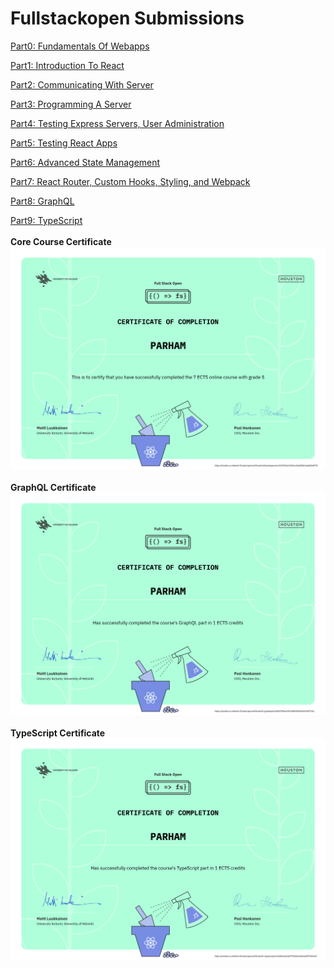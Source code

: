 # Fullstackopen Submissions

[Part0: Fundamentals Of Webapps](https://github.com/hiparham/FullStackOpen/tree/main/Part0)

[Part1: Introduction To React](https://github.com/hiparham/FullStackOpen/tree/main/Part1)

[Part2: Communicating With Server](https://github.com/hiparham/FullStackOpen/tree/main/Part2)

[Part3: Programming A Server](https://github.com/hiparham/FullStackOpen/tree/main/Part3)

[Part4: Testing Express Servers, User Administration](https://github.com/hiparham/FullStackOpen/tree/main/Part4)

[Part5: Testing React Apps](https://github.com/hiparham/FullStackOpen/tree/main/Part5)

[Part6: Advanced State Management](https://github.com/hiparham/FullStackOpen/tree/main/Part6)

[Part7: React Router, Custom Hooks, Styling, and Webpack](https://github.com/hiparham/FullStackOpen/tree/main/Part7)

[Part8: GraphQL](https://github.com/hiparham/FullStackOpen/tree/main/Part8)

[Part9: TypeScript](https://github.com/hiparham/FullStackOpen/tree/main/Part9)
<br/>
<br/>
**Core Course Certificate**
<br/>
![Certificate of completion](/Part0/CC.png)
<br/>
<br/>
**GraphQL Certificate**
<br/>
![Certificate of completion](/Part0/Graph.png)
<br/>
<br/>
**TypeScript Certificate**
<br/>
![TS](/Part0/TS.png)

